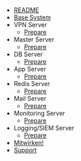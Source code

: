 - [README](README.md)
- [Base System](base.md)
- VPN Server
  - [Prepare](/vpn/prepare.md)
- Master Server
  - [Prepare](/master/prepare.md)
- DB Server
  - [Prepare](/db/prepare.md)
- App Server
  - [Prepare](app.md)
- Redis Server
  - [Prepare](/redis/prepare.md)
- Mail Server
  - [Prepare](/mail/prepare.md)
- Monitoring Server
  - [Prepare](/monitor/prepare.md)
- Logging/SIEM Server
  - [Prepare](/siem/prepare.md)
- [Mitwirken!](contribute.md)
- [Support](support.md)